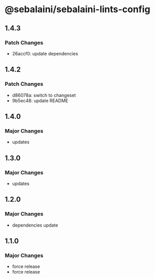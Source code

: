 # @sebalaini/sebalaini-lints-config

## 1.4.3

### Patch Changes

- 26accf0: update dependencies

## 1.4.2

### Patch Changes

- d86078a: switch to changeset
- 9b5ec48: update README

## 1.4.0

### Major Changes

- updates

## 1.3.0

### Major Changes

- updates

## 1.2.0

### Major Changes

- dependencies update

## 1.1.0

### Major Changes

- force release
- force release
